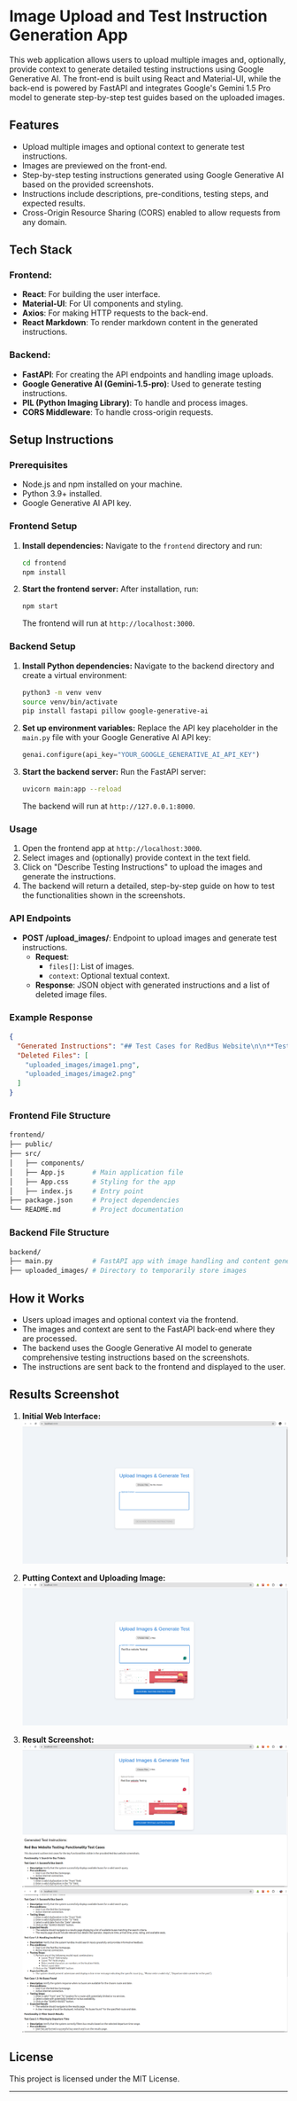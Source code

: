 
# Image Upload and Test Instruction Generation App

This web application allows users to upload multiple images and, optionally, provide context to generate detailed testing instructions using Google Generative AI. The front-end is built using React and Material-UI, while the back-end is powered by FastAPI and integrates Google's Gemini 1.5 Pro model to generate step-by-step test guides based on the uploaded images.

## Features

- Upload multiple images and optional context to generate test instructions.
- Images are previewed on the front-end.
- Step-by-step testing instructions generated using Google Generative AI based on the provided screenshots.
- Instructions include descriptions, pre-conditions, testing steps, and expected results.
- Cross-Origin Resource Sharing (CORS) enabled to allow requests from any domain.

## Tech Stack

### Frontend:
- **React**: For building the user interface.
- **Material-UI**: For UI components and styling.
- **Axios**: For making HTTP requests to the back-end.
- **React Markdown**: To render markdown content in the generated instructions.

### Backend:
- **FastAPI**: For creating the API endpoints and handling image uploads.
- **Google Generative AI (Gemini-1.5-pro)**: Used to generate testing instructions.
- **PIL (Python Imaging Library)**: To handle and process images.
- **CORS Middleware**: To handle cross-origin requests.

## Setup Instructions

### Prerequisites

- Node.js and npm installed on your machine.
- Python 3.9+ installed.
- Google Generative AI API key.

### Frontend Setup

1. **Install dependencies:**
   Navigate to the `frontend` directory and run:
   ```bash
   cd frontend
   npm install
   ```

2. **Start the frontend server:**
   After installation, run:
   ```bash
   npm start
   ```
   The frontend will run at `http://localhost:3000`.

### Backend Setup

1. **Install Python dependencies:**
   Navigate to the backend directory and create a virtual environment:
   ```bash
   python3 -m venv venv
   source venv/bin/activate
   pip install fastapi pillow google-generative-ai
   ```

2. **Set up environment variables:**
   Replace the API key placeholder in the `main.py` file with your Google Generative AI API key:
   ```python
   genai.configure(api_key="YOUR_GOOGLE_GENERATIVE_AI_API_KEY")
   ```

3. **Start the backend server:**
   Run the FastAPI server:
   ```bash
   uvicorn main:app --reload
   ```
   The backend will run at `http://127.0.0.1:8000`.

### Usage

1. Open the frontend app at `http://localhost:3000`.
2. Select images and (optionally) provide context in the text field.
3. Click on "Describe Testing Instructions" to upload the images and generate the instructions.
4. The backend will return a detailed, step-by-step guide on how to test the functionalities shown in the screenshots.

### API Endpoints

- **POST /upload_images/**: Endpoint to upload images and generate test instructions.
  - **Request**: 
    - `files[]`: List of images.
    - `context`: Optional textual context.
  - **Response**: JSON object with generated instructions and a list of deleted image files.

### Example Response
```json
{
  "Generated Instructions": "## Test Cases for RedBus Website\n\n**Test Case 1: Search for...",
  "Deleted Files": [
    "uploaded_images/image1.png",
    "uploaded_images/image2.png"
  ]
}
```

### Frontend File Structure

```bash
frontend/
├── public/
├── src/
│   ├── components/
│   ├── App.js       # Main application file
│   ├── App.css      # Styling for the app
│   ├── index.js     # Entry point
├── package.json     # Project dependencies
└── README.md        # Project documentation
```

### Backend File Structure

```bash
backend/
├── main.py          # FastAPI app with image handling and content generation
├── uploaded_images/ # Directory to temporarily store images
```

## How it Works

- Users upload images and optional context via the frontend.
- The images and context are sent to the FastAPI back-end where they are processed.
- The backend uses the Google Generative AI model to generate comprehensive testing instructions based on the screenshots.
- The instructions are sent back to the frontend and displayed to the user.

## Results Screenshot

1. **Initial Web Interface:**
   ![Initial Web Interface](initial-web.png)

2. **Putting Context and Uploading Image:**
   ![Putting Context and Uploading Image](uploadedwithcontext.png)

3. **Result Screenshot:**
   ![Result Screenshot](result1.png)
   ![Result Screenshot](result2.png)

## License

This project is licensed under the MIT License.

---
